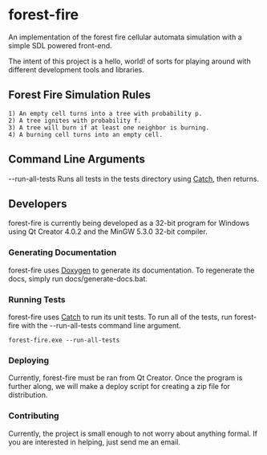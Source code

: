 # forest-fire
An implementation of the forest fire cellular automata simulation with a simple SDL powered front-end.

The intent of this project is a hello, world! of sorts for playing around with different development tools and libraries.

## Forest Fire Simulation Rules
    1) An empty cell turns into a tree with probability p.
    2) A tree ignites with probability f.
    3) A tree will burn if at least one neighbor is burning.
    4) A burning cell turns into an empty cell.
	
## Command Line Arguments
--run-all-tests Runs all tests in the tests directory using [Catch](https://github.com/philsquared/Catch), then returns.

## Developers
forest-fire is currently being developed as a 32-bit program for Windows using Qt Creator 4.0.2 and the MinGW 5.3.0 32-bit compiler.

### Generating Documentation
forest-fire uses [Doxygen](http://www.stack.nl/~dimitri/doxygen/) to generate its documentation. To regenerate the docs, simply run docs/generate-docs.bat.

### Running Tests
forest-fire uses [Catch](https://github.com/philsquared/Catch) to run its unit tests. To run all of the tests, run forest-fire with the --run-all-tests command line argument.

	forest-fire.exe --run-all-tests
	
### Deploying
Currently, forest-fire must be ran from Qt Creator. Once the program is further along, we will make a deploy script for creating a zip file for distribution.

### Contributing
Currently, the project is small enough to not worry about anything formal. If you are interested in helping, just send me an email.
